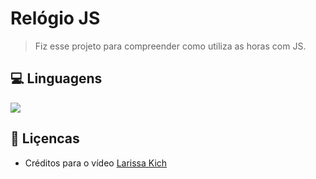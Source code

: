 # Relógio JS 

> Fiz esse projeto para compreender como utiliza as horas com JS. 

## 💻 Linguagens
<a href="https://skillicons.dev">
        <img src="https://skillicons.dev/icons?i=html,css,js"/>
</a>



## 📝 Liçencas 
<ul> 
  <li> Créditos para o vídeo <a href="https://youtu.be/GK0ok3ZCXwM?si=maKVhZDzWEwL2Hxi">Larissa Kich</a> </li>
</ul>

